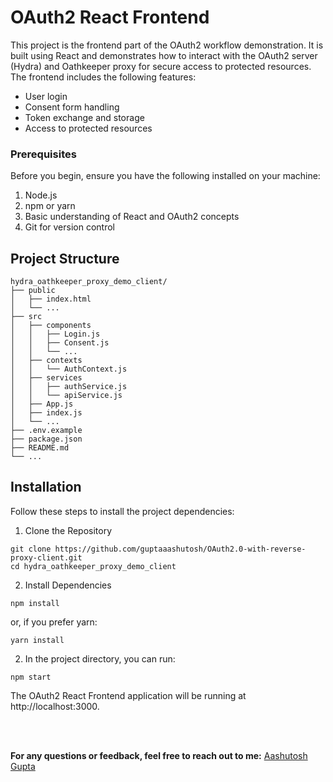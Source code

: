 

# OAuth2 React Frontend


This project is the frontend part of the OAuth2 workflow demonstration. It is built using React and demonstrates how to interact with the OAuth2 server (Hydra) and Oathkeeper proxy for secure access to protected resources. The frontend includes the following features:

- User login
- Consent form handling
- Token exchange and storage
- Access to protected resources

### Prerequisites
Before you begin, ensure you have the following installed on your machine:

1. Node.js
2. npm or yarn
3. Basic understanding of React and OAuth2 concepts
4. Git for version control

## Project Structure 
```
hydra_oathkeeper_proxy_demo_client/
├── public
│   ├── index.html
│   └── ...
├── src
│   ├── components
│   │   ├── Login.js
│   │   ├── Consent.js
│   │   └── ...
│   ├── contexts
│   │   └── AuthContext.js
│   ├── services
│   │   ├── authService.js
│   │   └── apiService.js
│   ├── App.js
│   ├── index.js
│   └── ...
├── .env.example
├── package.json
├── README.md
└── ...

```

## Installation
Follow these steps to install the project dependencies:

1. Clone the Repository
```
git clone https://github.com/guptaaashutosh/OAuth2.0-with-reverse-proxy-client.git
cd hydra_oathkeeper_proxy_demo_client
```

2. Install Dependencies
```
npm install
```

or, if you prefer yarn:

```
yarn install
```


2. In the project directory, you can run:
```
npm start
```

The OAuth2 React Frontend application will be running at http://localhost:3000.


<br>
<br>

**For any questions or feedback, feel free to reach out to me:** <a href="https://www.linkedin.com/in/aashutosh-gupta-06a8b7210/" target="_blank">Aashutosh Gupta</a>
